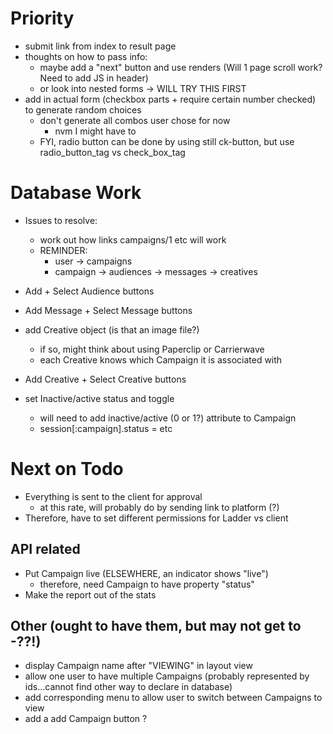# Priority

- submit link from index to result page
- thoughts on how to pass info:
  - maybe add a "next" button and use renders (Will 1 page scroll work?  Need to add JS in header)
  - or look into nested forms -> WILL TRY THIS FIRST
- add in actual form (checkbox parts + require certain number checked) to generate random choices
  - don't generate all combos user chose for now
    - nvm I might have to
  - FYI, radio button can be done by using still ck-button, but use radio_button_tag vs check_box_tag

# Database Work

- Issues to resolve: 
  - work out how links campaigns/1 etc will work
  - REMINDER:
    - user -> campaigns
    - campaign -> audiences
               -> messages
               -> creatives

- Add + Select Audience buttons

- Add Message + Select Message buttons

- add Creative object (is that an image file?)
  - if so, might think about using Paperclip or Carrierwave
  - each Creative knows which Campaign it is associated with
- Add Creative + Select Creative buttons

- set Inactive/active status and toggle
  - will need to add inactive/active (0 or 1?) attribute to Campaign
  - session[:campaign].status = etc

# Next on Todo

- Everything is sent to the client for approval
  - at this rate, will probably do by sending link to platform (?)
- Therefore, have to set different permissions for Ladder vs client

## API related

- Put Campaign live (ELSEWHERE, an indicator shows "live")
  - therefore, need Campaign to have property "status"
- Make the report out of the stats

## Other (ought to have them, but may not get to -??!)

- display Campaign name after "VIEWING" in layout view
- allow one user to have multiple Campaigns (probably represented by ids...cannot find other way to declare in database)
- add corresponding menu to allow user to switch between Campaigns to view
- add a add Campaign button ?
